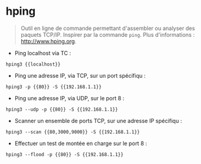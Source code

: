 # hping

> Outil en ligne de commande permettant d'assembler ou analyser des paquets TCP/IP.
> Inspirer par la commande `ping`.
> Plus d'informations : <http://www.hping.org>.

- Ping localhost via TC :

`hping3 {{localhost}}`

- Ping une adresse IP, via TCP, sur un port spécifiqu :

`hping3 -p {{80}} -S {{192.168.1.1}}`

- Ping une adresse IP, via UDP, sur le port 8 :

`hping3 --udp -p {{80}} -S {{192.168.1.1}}`

- Scanner un ensemble de ports TCP, sur une adresse IP spécifiqu :

`hping3 --scan {{80,3000,9000}} -S {{192.168.1.1}}`

- Effectuer un test de montée en charge sur le port 8 :

`hping3 --flood -p {{80}} -S {{192.168.1.1}}`
